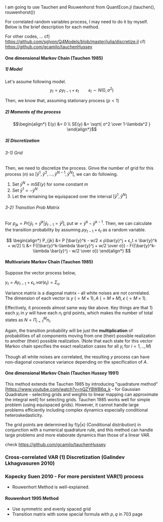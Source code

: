 I am going to use Tauchen and Rouwenhorst from QuantEcon.jl (tauchen(), rouwenhorst())

For correlated random variables process, I may need to do it by myself. Below is the brief description for each method.



For other codes, ...
cf) https://github.com/sglyon/Q4Models/blob/master/julia/discretize.jl
cf) https://github.com/gcamilo/tauchenHussey

#### One dimensional Markov Chain (Tauchen 1985)

##### 1) Model
Let's assume following model.
$$y_{t} = ρ y_{t-1} + ϵ_t \qquad ϵ_t \sim N(0,\sigma^2)$$

Then, we know that, assuming stationary process ($ρ < 1$)

##### 2) Moments of the process
$$\begin{align*}
E(y) &= 0 \\
SE(y) &= \sqrt{  σ^2  \over 1-\lambda^2 }
\end{align*}$$

##### 3) Discretization
###### 3-1) Grid
Then, we need to discretize the process. Ginve the number of grid for this process $(n)$ so $[\bar{y}^1, \bar{y}^2, ... , \bar{y}^{N-1}, \bar{y}^N]$, we can do following.
1. Set $\bar{y}^N = mSE(y)$ for some constant $m$
2. Set $\bar{y}^1 = -\bar{y}^N$
3. Let the remaining be equispaced over the interval $[\bar{y}^1,\bar{y}^N]$

###### 3-2) Transition Prob Matrix
For $p_{jk} = Pr[\tilde{y}_t=\bar{y}^k|\tilde{y}_{t-1}=\bar{y}^j]$, put $w = \bar{y}^k - \bar{y}^{k-1}$. Then, we can calculate the transition probability by assuming $ρy_{t-1} + ϵ_t$ as a random variable.

$$
\begin{align*}
P_{jk} &= P [\bar{y}^k - w/2 ≤ ρ\bar{y}^j + ϵ_t ≤ \bar{y}^k + w/2] \\
       &= F({\bar{y}^k-\lambda \bar{y}^j + w/2 \over σ}) - F({\bar{y}^k-\lambda \bar{y}^j - w/2 \over σ})
\end{align*}
$$

#### Multivariate Markov Chain (Tauchen 1985)
Suppose the vector process below,

$y_t = A y_{t-1} + ϵ_t, var(ϵ_t) = \Sigma_{ϵ},$

Variance matrix is a diagonal matrix - all white noises are not correlated. The dimension of each vector is $y\ (= M × 1), A\ (= M × M), ϵ\ (= M × 1)$.

Effectively, it proceeds almost same way like above. Key things are that 1) each $y_i$ in $y$ will have each $n_i$ grid points, which makes the number of total states as $N=\Pi_{i=1}^M n_i$.

Again, the transition probability will be just the **multiplication** of probabilities of all components moving from one (their) possible realization to another (their) possible realization. (Note that each state for this vector Markov chain specifies the exact realization cases for all $y_i$ for $i=1, .., M$)

Though all white noises are correlated, the resulting $y$ process can have non-diagonal covariance variance depending on the specification of $A$.

#### One dimensional Markov Chain (Tauchen Hussey 1991)
This method extends the Tauchen 1985 by introducing "quadrature method" [https://www.youtube.com/watch?v=nQZYBWB6q_k - for Gaussian Quadrature - selecting grids and weights to linear mapping can approximate the integral well] for selecting grids. Tauchen 1985 works well for simple problem (using equispaced grids). However, it cannot handle large problems efficiently including complex dynamics especially conditional heteroskedasticity.

The grid points are determined by f(y|x) (Conditional distribution) in conjunction with a numerical quadrature rule, and this method can handle large problems and more elaborate dynamics than those of a linear VAR.

check https://github.com/gcamilo/tauchenHussey

### Cross-correlated VAR (1) Discretization (Galindev Lkhagvasuren 2010)

### Kopecky Suen 2010 - For more persistent VAR(1) process
- Rouwenhort Method is well-explained.

#### Rouwenhort 1995 Method
- Use symmetric and evenly spaced grid
- Transition matrix with some special formula with $p, q$ in 703 page 
